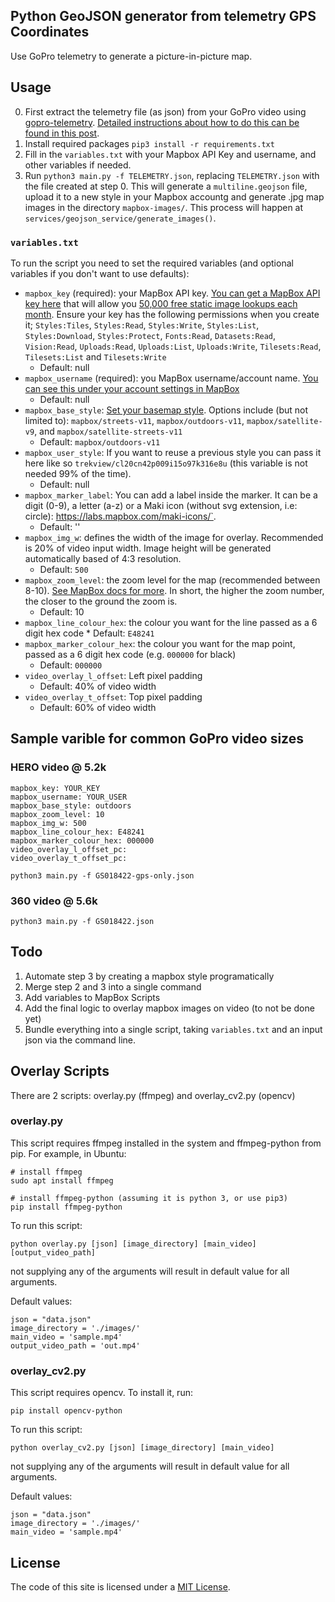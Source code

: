 ## Python GeoJSON generator from telemetry GPS Coordinates

Use GoPro telemetry to generate a picture-in-picture map.

## Usage

0. First extract the telemetry file (as json) from your GoPro video using [gopro-telemetry](https://github.com/JuanIrache/gopro-telemetry/). [Detailed instructions about how to do this can be found in this post](https://www.trekview.org/blog/2022/gopro-telemetry-exporter-getting-started/).
1. Install required packages `pip3 install -r requirements.txt`
2. Fill in the `variables.txt` with your Mapbox API Key and username, and other variables if needed.
3. Run `python3 main.py -f TELEMETRY.json`, replacing `TELEMETRY.json` with the file created at step 0. This will generate a `multiline.geojson` file, upload it to a new style in your Mapbox accountg and generate .jpg map images in the directory `mapbox-images/`. This process will happen at `services/geojson_service/generate_images()`.

### `variables.txt`

To run the script you need to set the required variables (and optional variables if you don't want to use defaults):

* `mapbox_key` (required): your MapBox API key. [You can get a MapBox API key here](https://account.mapbox.com/) that will allow you [50,000 free static image lookups each month](https://www.mapbox.com/pricing/#glstatic). Ensure your key has the following permissions when you create it; `Styles:Tiles`, `Styles:Read`, `Styles:Write`, `Styles:List`, `Styles:Download`, `Styles:Protect`, `Fonts:Read`, `Datasets:Read`, `Vision:Read`, `Uploads:Read`, `Uploads:List`, `Uploads:Write`, `Tilesets:Read`, `Tilesets:List` and `Tilesets:Write`
    * Default: null
* `mapbox_username` (required): you MapBox username/account name. [You can see this under your account settings in MapBox](https://account.mapbox.com/)
    * Default: null
* `mapbox_base_style`: [Set your basemap style](https://docs.mapbox.com/api/maps/styles/). Options include (but not limited to): `mapbox/streets-v11`, `mapbox/outdoors-v11`, `mapbox/satellite-v9`, and `mapbox/satellite-streets-v11`
    * Default: `mapbox/outdoors-v11`
* `mapbox_user_style`: If you want to reuse a previous style you can pass it here like so `trekview/cl20cn42p009i15o97k316e8u` (this variable is not needed 99% of the time).
    * Default: null
* `mapbox_marker_label`: You can add a label inside the marker. It can be a digit (0-9), a letter (a-z) or a Maki icon (without svg extension, i.e: circle): https://labs.mapbox.com/maki-icons/`.
    * Default: ''
* `mapbox_img_w`: defines the width of the image for overlay. Recommended is 20% of video input width. Image height will be generated automatically based of 4:3 resolution.
    * Default: `500`
* `mapbox_zoom_level`: the zoom level for the map (recommended between 8-10). [See MapBox docs for more](https://docs.mapbox.com/help/glossary/zoom-level/). In short, the higher the zoom number, the closer to the ground the zoom is.
    * Default: 10
* `mapbox_line_colour_hex`: the colour you want for the line passed as a 6 digit hex code
        * Default: `E48241`
* `mapbox_marker_colour_hex`: the colour you want for the map point, passed as a 6 digit hex code (e.g. `000000` for black)
    * Default: `000000`
* `video_overlay_l_offset`: Left pixel padding
    * Default: 40% of video width
* `video_overlay_t_offset`: Top pixel padding
    * Default: 60% of video width

## Sample varible for common GoPro video sizes

### HERO video @ 5.2k

```
mapbox_key: YOUR_KEY
mapbox_username: YOUR_USER
mapbox_base_style: outdoors
mapbox_zoom_level: 10
mapbox_img_w: 500
mapbox_line_colour_hex: E48241
mapbox_marker_colour_hex: 000000
video_overlay_l_offset_pc:
video_overlay_t_offset_pc:
```

`python3 main.py -f GS018422-gps-only.json`

### 360 video @ 5.6k


`python3 main.py -f GS018422.json`


## Todo 

1. Automate step 3 by creating a mapbox style programatically
2. Merge step 2 and 3 into a single command
3. Add variables to MapBox Scripts
4. Add the final logic to overlay mapbox images on video (to not be done yet)
5. Bundle everything into a single script, taking `variables.txt` and an input json via the command line.

## Overlay Scripts

There are 2 scripts: overlay.py (ffmpeg) and overlay_cv2.py (opencv)

### overlay.py

This script requires ffmpeg installed in the system and ffmpeg-python from pip. For example, in Ubuntu:

    # install ffmpeg
    sudo apt install ffmpeg

    # install ffmpeg-python (assuming it is python 3, or use pip3)
    pip install ffmpeg-python

To run this script:

    python overlay.py [json] [image_directory] [main_video] [output_video_path]

not supplying any of the arguments will result in default value for all arguments.

Default values:

    json = "data.json"
    image_directory = './images/'
    main_video = 'sample.mp4'
    output_video_path = 'out.mp4'

### overlay_cv2.py

This script requires opencv. To install it, run:

    pip install opencv-python

To run this script:

    python overlay_cv2.py [json] [image_directory] [main_video]

not supplying any of the arguments will result in default value for all arguments.

Default values:

    json = "data.json"
    image_directory = './images/'
    main_video = 'sample.mp4'

## License

The code of this site is licensed under a [MIT License](/LICENSE).